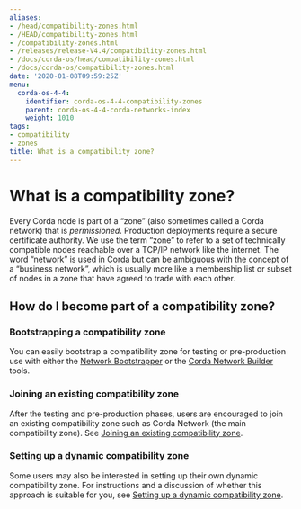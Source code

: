 ```yaml
---
aliases:
- /head/compatibility-zones.html
- /HEAD/compatibility-zones.html
- /compatibility-zones.html
- /releases/release-V4.4/compatibility-zones.html
- /docs/corda-os/head/compatibility-zones.html
- /docs/corda-os/compatibility-zones.html
date: '2020-01-08T09:59:25Z'
menu:
  corda-os-4-4:
    identifier: corda-os-4-4-compatibility-zones
    parent: corda-os-4-4-corda-networks-index
    weight: 1010
tags:
- compatibility
- zones
title: What is a compatibility zone?
---
```





# What is a compatibility zone?

Every Corda node is part of a “zone” (also sometimes called a Corda network) that is *permissioned*. Production
deployments require a secure certificate authority. We use the term “zone” to refer to a set of technically compatible
nodes reachable over a TCP/IP network like the internet. The word “network” is used in Corda but can be ambiguous with
the concept of a “business network”, which is usually more like a membership list or subset of nodes in a zone that
have agreed to trade with each other.


## How do I become part of a compatibility zone?


### Bootstrapping a compatibility zone

You can easily bootstrap a compatibility zone for testing or pre-production use with either the
[Network Bootstrapper](network-bootstrapper.md) or the [Corda Network Builder](network-builder.md) tools.


### Joining an existing compatibility zone

After the testing and pre-production phases, users are encouraged to join an existing compatibility zone such as Corda
Network (the main compatibility zone). See [Joining an existing compatibility zone](joining-a-compatibility-zone.md).


### Setting up a dynamic compatibility zone

Some users may also be interested in setting up their own dynamic compatibility zone. For instructions and a discussion
of whether this approach is suitable for you, see [Setting up a dynamic compatibility zone](setting-up-a-dynamic-compatibility-zone.md).
